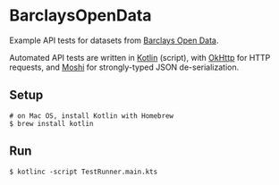 # BarclaysOpenData

Example API tests for datasets from [Barclays Open Data](https://developer.barclays.com/open-banking).

Automated API tests are written in [Kotlin](https://kotlinlang.org) (script), with [OkHttp](https://square.github.io/okhttp) 
for HTTP requests, and [Moshi](https://github.com/square/moshi) for strongly-typed JSON de-serialization.

## Setup

```
# on Mac OS, install Kotlin with Homebrew
$ brew install kotlin
``` 

## Run

```
$ kotlinc -script TestRunner.main.kts
```

